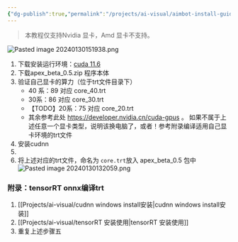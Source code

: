 ```yaml
---
{"dg-publish":true,"permalink":"/projects/ai-visual/aimbot-install-guide/","created":"2024-04-03T10:25:47.000+08:00","updated":"2024-04-03T10:25:47.000+08:00"}
---
```


> 本教程仅支持Nvidia 显卡，Amd 显卡不支持。

![Pasted image 20240130151938.png](/img/user/attachments/Pasted%20image%2020240130151938.png)
1. 下载安装运行环境：[cuda 11.6](https://developer.nvidia.com/cuda-11-6-0-download-archive?target_os=Windows&target_arch=x86_64&target_version=11&target_type=exe_local)
2. 下载apex_beta_0.5.zip 程序本体
3. 验证自己显卡的算力（位于trt文件目录下）
	+ 40 系：89 对应 core_40.trt
	+ 30系：86  对应 core_30.trt
	+ 【TODO】20系：75 对应 core_20.trt
	+ 其余参考此处 https://developer.nvidia.cn/cuda-gpus 。
		如果不属于上述任意一个显卡类型，说明该换电脑了，或者！参考附录编译适用自己显卡环境的trt文件
4. 安装cudnn
5. 
6. 将上述对应的trt文件，命名为 `core.trt`放入 apex_beta_0.5 包中
	![Pasted image 20240130132059.png](/img/user/attachments/Pasted%20image%2020240130132059.png)
### 附录：tensorRT onnx编译trt
1. [[Projects/ai-visual/cudnn windows install安装\|cudnn windows install安装]]
2. [[Projects/ai-visual/tensorRT 安装使用\|tensorRT 安装使用]]
3. 重复上述步骤五